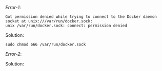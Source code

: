
*Error-1*: 

    Got permission denied while trying to connect to the Docker daemon socket at unix:///var/run/docker.sock:
    unix /var/run/docker.sock: connect: permission denied

Solution:

    sudo chmod 666 /var/run/docker.sock

*Error-2*: 


Solution:
